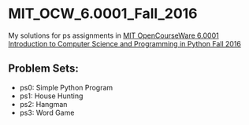 # MIT_OCW_6.0001_Fall_2016
My solutions for ps assignments in [MIT OpenCourseWare 6.0001 Introduction to Computer Science and Programming in Python Fall 2016](https://ocw.mit.edu/courses/6-0001-introduction-to-computer-science-and-programming-in-python-fall-2016/)

## Problem Sets:
* ps0: Simple Python Program
* ps1: House Hunting
* ps2: Hangman
* ps3: Word Game
